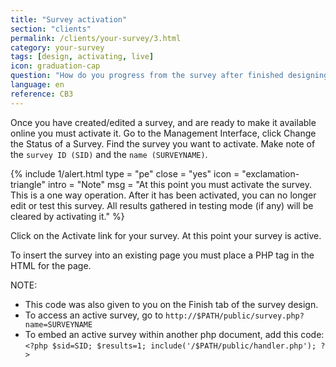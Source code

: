 ```yaml
---
title: "Survey activation"
section: "clients"
permalink: /clients/your-survey/3.html
category: your-survey
tags: [design, activating, live]
icon: graduation-cap
question: "How do you progress from the survey after finished designing to the actual data collection? Can I activate the survey by myself?"
language: en
reference: CB3
---
```


Once you have created/edited a survey, and are ready to make it available online you must activate it. Go to the Management Interface, click Change the Status of a Survey. Find the survey you want to activate. Make note of the `survey ID (SID)` and the `name (SURVEYNAME)`.

{% include 1/alert.html type = "pe" close = "yes" icon = "exclamation-triangle" intro = "Note" msg = "At this point you must activate the survey. This is a one way operation. After it has been activated, you can no longer edit or test this survey. All results gathered in testing mode (if any) will be cleared by activating it." %}

Click on the Activate link for your survey. At this point your survey is active.

To insert the survey into an existing page you must place a PHP tag in the HTML for the page.

NOTE:
- This code was also given to you on the Finish tab of the survey design.
- To access an active survey, go to `http://$PATH/public/survey.php?name=SURVEYNAME`
- To embed an active survey within another php document, add this code: `<?php $sid=SID; $results=1; include('/$PATH/public/handler.php'); ?>`
